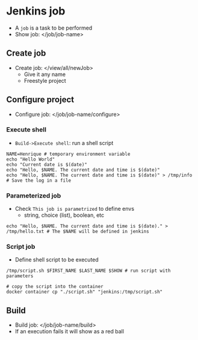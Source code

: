 # Jenkins job

- A `job` is a task to be performed
- Show job: </job/job-name>

## Create job

- Create job: </view/all/newJob>
  - Give it any name
  - Freestyle project

## Configure project

- Configure job: </job/job-name/configure>

### Execute shell

- `Build->Execute shell`: run a shell script

```shell
NAME=Henrique # temporary environment variable
echo "Hello World"
echo "Current date is $(date)"
echo "Hello, $NAME. The current date and time is $(date)"
echo "Hello, $NAME. The current date and time is $(date)" > /tmp/info # Save the log in a file
```

### Parameterized job

- Check `This job is parametrized` to define envs
  - string, choice (list), boolean, etc

```shell
echo "Hello, $NAME. The current date and time is $(date)." > /tmp/hello.txt # The $NAME will be defined in jenkins
```

### Script job

- Define shell script to be executed

```shell
/tmp/script.sh $FIRST_NAME $LAST_NAME $SHOW # run script with parameters
```

```shell
# copy the script into the container
docker container cp "./script.sh" "jenkins:/tmp/script.sh"
```

## Build

- Build job: </job/job-name/build>
- If an execution fails it will show as a red ball

